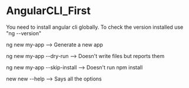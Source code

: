 # AngularCLI_First

You need to install angular cli globally. 
To check the version installed use "ng --version"

ng new my-app --> Generate a new app

ng new my-app --dry-run --> Doesn't write files but reports them

ng new my-app --skip-install --> Doesn't run npm install

new new --help --> Says all the options
